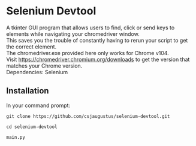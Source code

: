 # Selenium Devtool
A tkinter GUI program that allows users to find, click or send keys to elements while navigating your chromedriver window.<br/>
This saves you the trouble of constantly having to rerun your script to get the correct element.<br/>
The chromedriver.exe provided here only works for Chrome v104. <br/>
Visit https://chromedriver.chromium.org/downloads to get the version that matches your Chrome version.<br/>
Dependencies: Selenium

## Installation
In your command prompt:
```
git clone https://github.com/csjaugustus/selenium-devtool.git
```
```
cd selenium-devtool
```
```
main.py
```
